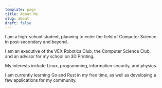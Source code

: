 ```yaml
---
template: page
title: About Me
slug: about
draft: false
---
```


I am a high-school student, planning to enter the field of Computer Science in post-secondary and beyond.

I am an executive of the VEX Robotics Club, the Computer Science Club, and an advisor for my school on 3D Printing.

My interests include Linux, programming, information security, and physics.

I am currently learning Go and Rust in my free time, as well as developing a few applications for my community.

